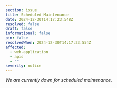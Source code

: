```yaml
---
section: issue
title: Scheduled Maintenance
date: 2024-12-30T14:17:23.548Z
resolved: false
draft: false
informational: false
pin: false
resolvedWhen: 2024-12-30T14:17:23.554Z
affected:
  - web-application
  - apis
  - ""
severity: notice
---
```

*W﻿e are currently down for scheduled maintenance.*